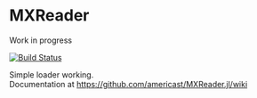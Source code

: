 # MXReader  
Work in progress  
  
[![Build Status](https://travis-ci.org/americast/MXReader.jl.svg?branch=master)](https://travis-ci.org/americast/MXReader.jl)  
  
Simple loader working.  
Documentation at https://github.com/americast/MXReader.jl/wiki
